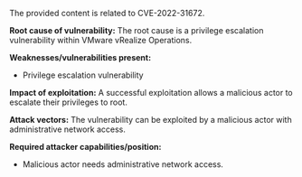 The provided content is related to CVE-2022-31672.

**Root cause of vulnerability:**
The root cause is a privilege escalation vulnerability within VMware vRealize Operations.

**Weaknesses/vulnerabilities present:**
- Privilege escalation vulnerability

**Impact of exploitation:**
A successful exploitation allows a malicious actor to escalate their privileges to root.

**Attack vectors:**
The vulnerability can be exploited by a malicious actor with administrative network access.

**Required attacker capabilities/position:**
- Malicious actor needs administrative network access.